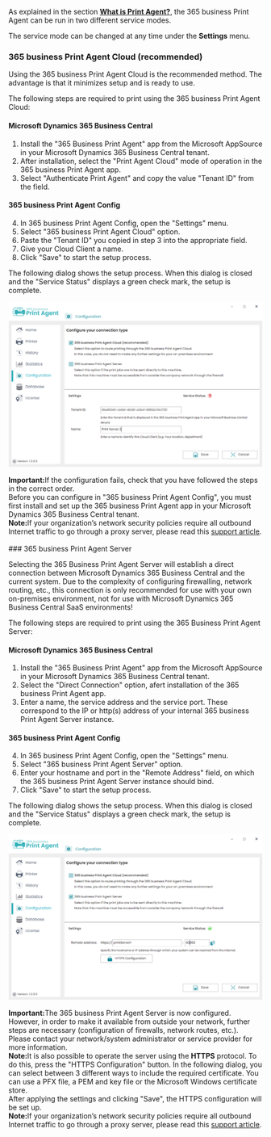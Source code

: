 As explained in the section **[What is Print Agent?](../print-agent-whatis/)**, the 365 business Print Agent can be run in two different service modes.

The service mode can be changed at any time under the **Settings** menu.

### 365 business Print Agent Cloud (recommended)

Using the 365 business Print Agent Cloud is the recommended method.
The advantage is that it minimizes setup and is ready to use.

The following steps are required to print using the 365 business Print Agent Cloud:

#### Microsoft Dynamics 365 Business Central
1. Install the "365 Business Print Agent" app from the Microsoft AppSource in your Microsoft Dynamics 365 Business Central tenant.
2. After installation, select the "Print Agent Cloud" mode of operation in the 365 business Print Agent app.
3. Select "Authenticate Print Agent" and copy the value "Tenant ID" from the field.

#### 365 business Print Agent Config 
4. In 365 business Print Agent Config, open the "Settings" menu.
5. Select "365 business Print Agent Cloud" option.
6. Paste the "Tenant ID" you copied in step 3 into the appropriate field.
7. Give your Cloud Client a name.
8. Click "Save" to start the setup process.

The following dialog shows the setup process. When this dialog is closed and the "Service Status" displays a green check mark, the setup is complete.

![Settings-Cloud](/assets/images/365-business-print-agent/config-tool/Settings_Cloud_en.PNG)

<div class="alert alert-notice">
    <i class="fa-solid fa-notes"></i> <strong>Important:</strong>If the configuration fails, check that you have followed the steps in the correct order.<br/>Before you can configure in "365 business Print Agent Config", you must first install and set up the 365 business Print Agent app in your Microsoft Dynamics 365 Business Central tenant.
</div>

<div class="alert alert-info">
    <i class="fa-solid fa-lightbulb"></i> <strong>Note:</strong>If your organization’s network security policies require all outbound Internet traffic to go through a proxy server, please read this <a href="../support/print-agent-proxy/">support article</a>.
</div>
<br>
### 365 business Print Agent Server

Selecting the 365 Business Print Agent Server will establish a direct connection between Microsoft Dynamics 365 Business Central and the current system.
Due to the complexity of configuring firewalling, network routing, etc., this connection is only recommended for use with your own on-premises environment, not for use with Microsoft Dynamics 365 Business Central SaaS environments!


The following steps are required to print using the 365 Business Print Agent Server:

#### Microsoft Dynamics 365 Business Central
1. Install the "365 Business Print Agent" app from the Microsoft AppSource in your Microsoft Dynamics 365 Business Central tenant.
2. Select the "Direct Connection" option, afert installation of the 365 business Print Agent app.
3. Enter a name, the service address and the service port. These correspond to the IP or http(s) address of your internal 365 business Print Agent Server instance.

#### 365 business Print Agent Config 
4. In 365 business Print Agent Config, open the "Settings" menu.
5. Select "365 business Print Agent Server" option.
6. Enter your hostname and port in the "Remote Address" field, on which the 365 business Print Agent Server instance should bind.
7. Click "Save" to start the setup process.

The following dialog shows the setup process. When this dialog is closed and the "Service Status" displays a green check mark, the setup is complete.

![Settings-Server](/assets/images/365-business-print-agent/config-tool/Settings_Server_en.PNG)

<div class="alert alert-notice">
    <i class="fa-solid fa-notes"></i> <strong>Important:</strong>The 365 business Print Agent Server is now configured. However, in order to make it available from outside your network, further steps are necessary (configuration of firewalls, network routes, etc.). Please contact your network/system administrator or service provider for more information.
</div>

<div class="alert alert-info">
    <i class="fa-solid fa-lightbulb"></i> <strong>Note:</strong>It is also possible to operate the server using the <strong>HTTPS</strong> protocol. To do this, press the "HTTPS Configuration" button. In the following dialog, you can select between 3 different ways to include the required certificate. You can use a PFX file, a PEM and key file or the Microsoft Windows certificate store.<br/>After applying the settings and clicking "Save", the HTTPS configuration will be set up.
</div>

<div class="alert alert-info">
    <i class="fa-solid fa-lightbulb"></i> <strong>Note:</strong>If your organization’s network security policies require all outbound Internet traffic to go through a proxy server, please read this <a href="../support/print-agent-proxy/">support article</a>.
</div>